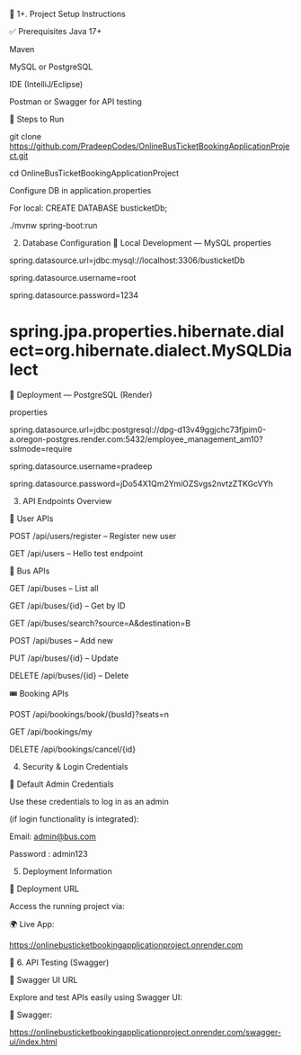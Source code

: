 🧰 1+. Project Setup Instructions

✅ Prerequisites
Java 17+

Maven

MySQL or PostgreSQL

IDE (IntelliJ/Eclipse)

Postman or Swagger for API testing


🔧 Steps to Run

git clone https://github.com/PradeepCodes/OnlineBusTicketBookingApplicationProject.git

cd OnlineBusTicketBookingApplicationProject

Configure DB in application.properties

For local: CREATE DATABASE busticketDb;

./mvnw spring-boot:run


2. Database Configuration
🔧 Local Development — MySQL
properties

spring.datasource.url=jdbc:mysql://localhost:3306/busticketDb

spring.datasource.username=root

spring.datasource.password=1234

# spring.jpa.properties.hibernate.dialect=org.hibernate.dialect.MySQLDialect

🚀 Deployment — PostgreSQL (Render)

properties

spring.datasource.url=jdbc:postgresql://dpg-d13v49ggjchc73fjpim0-a.oregon-postgres.render.com:5432/employee_management_am10?sslmode=require

spring.datasource.username=pradeep

spring.datasource.password=jDo54X1Qm2YmiOZSvgs2nvtzZTKGcVYh


3. API Endpoints Overview
   
👤 User APIs

POST /api/users/register – Register new user

GET /api/users – Hello test endpoint

🚌 Bus APIs

GET /api/buses – List all

GET /api/buses/{id} – Get by ID

GET /api/buses/search?source=A&destination=B

POST /api/buses – Add new

PUT /api/buses/{id} – Update

DELETE /api/buses/{id} – Delete

🎟️ Booking APIs

POST /api/bookings/book/{busId}?seats=n

GET /api/bookings/my

DELETE /api/bookings/cancel/{id}


4. Security & Login Credentials
 
🔑 Default Admin Credentials

Use these credentials to log in as an admin

(if login functionality is integrated):

Email: admin@bus.com

Password : admin123


5. Deployment Information
   
🔗 Deployment URL

Access the running project via:

🌍 Live App:

https://onlinebusticketbookingapplicationproject.onrender.com

📘 6. API Testing (Swagger)

🔗 Swagger UI URL

Explore and test APIs easily using Swagger UI:

📄 Swagger:

https://onlinebusticketbookingapplicationproject.onrender.com/swagger-ui/index.html

